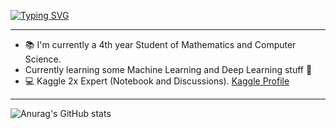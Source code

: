 [![Typing SVG](https://readme-typing-svg.herokuapp.com?&center=true&color=1BB86D&width=940&lines=Welcome+to+my+Github+Profile;I+am+Francisco+Javier+Gallego;Bachelors+student+of+Mathematics+and+CS)](https://git.io/typing-svg)

------

- :books: I'm currently a 4th year Student of Mathematics and Computer Science.
- Currently learning some Machine Learning and Deep Learning stuff :seedling:
- :computer: Kaggle 2x Expert (Notebook and Discussions). [Kaggle Profile](https://www.kaggle.com/javigallego)

------

![Anurag's GitHub stats](https://github-readme-stats.vercel.app/api?username=javigallego4&show_icons=true&theme=vue-dark)
